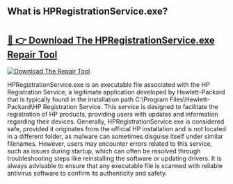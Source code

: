 ## What is HPRegistrationService.exe? 

# <h2><a href="https://exedetect.com/download.php?HPRegistrationService.exe">🔗 👉 Download The HPRegistrationService.exe Repair Tool</a></h2>

[![Download The Repair Tool](https://exedetect.com/download-button.jpg)](https://exedetect.com/download.php?HPRegistrationService.exe)

HPRegistrationService.exe is an executable file associated with the HP Registration Service, a legitimate application developed by Hewlett-Packard that is typically found in the installation path C:\Program Files\Hewlett-Packard\HP Registration Service\. This service is designed to facilitate the registration of HP products, providing users with updates and information regarding their devices. Generally, HPRegistrationService.exe is considered safe, provided it originates from the official HP installation and is not located in a different folder, as malware can sometimes disguise itself under similar filenames. However, users may encounter errors related to this service, such as issues during startup, which can often be resolved through troubleshooting steps like reinstalling the software or updating drivers. It is always advisable to ensure that any executable file is scanned with reliable antivirus software to confirm its authenticity and safety.